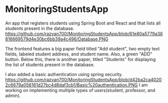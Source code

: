 # MonitoringStudentsApp
An app that registers students using Spring Boot and React and that lists all
students present in the database. 
https://github.com/razvan700/MonitoringStudentsApp/blob/61e80a5779a36816669579d4e30bc6bb39a4c496/Database.PNG

The frontend features a big paper field titled "Add student",  two empty text fields, labeled 
student address, and student name. Also, a green "ADD" button. Below this, there is another paper,
titled "Students" for displaying the list of students present in the database.

I also added a basic authentication using spring security. 
https://github.com/razvan700/MonitoringStudentsApp/blob/d42ba2ca40202c6679a056161d27bc4d8daf3cb1/Basic%20authentication.PNG
I am working on implementing multiple types of users(student, professor, and admin).

